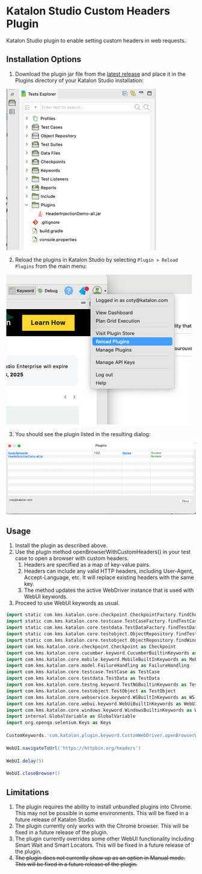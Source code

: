 # Katalon Studio Custom Headers Plugin
Katalon Studio plugin to enable setting custom headers in web requests.


**Installation Options**
---

1. Download the plugin jar file from the [latest release](https://github.com/katalon-studio/katalon-studio-custom-headers-keywords-plugin/releases) and place it in the Plugins directory of your Katalon Studio installation:

![Tests Explorer with Plugins expanded and showing JAR](images/test_explorer.png)

2. Reload the plugins in Katalon Studio by selecting `Plugin > Reload Plugins` from the main menu:

![Reload Plugins menu item](images/reload_plugins.png)

3. You should see the plugin listed in the resulting dialog:

![Plugins dialog with Custom Headers plugin listed](images/plugins_dialog.png)

**Usage**
---

1. Install the plugin as described above.
2. Use the plugin method openBrowserWithCustomHeaders() in your test case to open a browser with custom headers.
   1. Headers are specified as a map of key-value pairs.
   2. Headers can include any valid HTTP headers, including User-Agent, Accept-Language, etc. It will replace existing headers with the same key.
   3. The method updates the active WebDriver instance that is used with WebUI keywords.
3. Proceed to use WebUI keywords as usual.

```groovy
import static com.kms.katalon.core.checkpoint.CheckpointFactory.findCheckpoint
import static com.kms.katalon.core.testcase.TestCaseFactory.findTestCase
import static com.kms.katalon.core.testdata.TestDataFactory.findTestData
import static com.kms.katalon.core.testobject.ObjectRepository.findTestObject
import static com.kms.katalon.core.testobject.ObjectRepository.findWindowsObject
import com.kms.katalon.core.checkpoint.Checkpoint as Checkpoint
import com.kms.katalon.core.cucumber.keyword.CucumberBuiltinKeywords as CucumberKW
import com.kms.katalon.core.mobile.keyword.MobileBuiltInKeywords as Mobile
import com.kms.katalon.core.model.FailureHandling as FailureHandling
import com.kms.katalon.core.testcase.TestCase as TestCase
import com.kms.katalon.core.testdata.TestData as TestData
import com.kms.katalon.core.testng.keyword.TestNGBuiltinKeywords as TestNGKW
import com.kms.katalon.core.testobject.TestObject as TestObject
import com.kms.katalon.core.webservice.keyword.WSBuiltInKeywords as WS
import com.kms.katalon.core.webui.keyword.WebUiBuiltInKeywords as WebUI
import com.kms.katalon.core.windows.keyword.WindowsBuiltinKeywords as Windows
import internal.GlobalVariable as GlobalVariable
import org.openqa.selenium.Keys as Keys

CustomKeywords.'com.katalon.plugin.keyword.CustomWebDriver.openBrowserWithHeaders'([('foo') : 'bar', ('user-agent') : 'MyCustomAgent'])

WebUI.navigateToUrl('https://httpbin.org/headers')

WebUI.delay(5)

WebUI.closeBrowser()
```

**Limitations**
---

1. The plugin requires the ability to install unbundled plugins into Chrome. This may not be possible in some environments. This will be fixed in a future release of Katalon Studio.
2. The plugin currently only works with the Chrome browser. This will be fixed in a future release of the plugin.
3. The plugin currently overrides some other WebUI functionality including Smart Wait and Smart Locators. This will be fixed in a future release of the plugin.
4. ~~The plugin does not currently show up as an option in Manual mode. This will be fixed in a future release of the plugin.~~